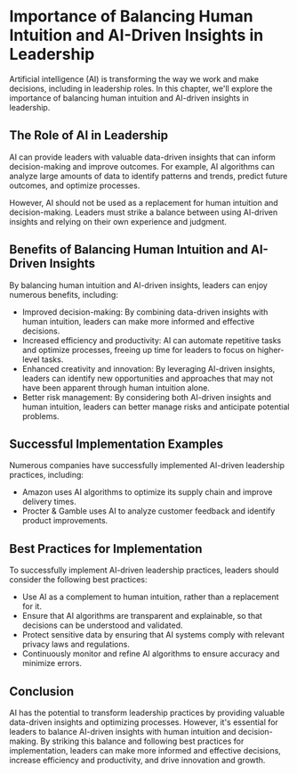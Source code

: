 # Importance of Balancing Human Intuition and AI-Driven Insights in Leadership

Artificial intelligence (AI) is transforming the way we work and make decisions, including in leadership roles. In this chapter, we'll explore the importance of balancing human intuition and AI-driven insights in leadership.

The Role of AI in Leadership
----------------------------

AI can provide leaders with valuable data-driven insights that can inform decision-making and improve outcomes. For example, AI algorithms can analyze large amounts of data to identify patterns and trends, predict future outcomes, and optimize processes.

However, AI should not be used as a replacement for human intuition and decision-making. Leaders must strike a balance between using AI-driven insights and relying on their own experience and judgment.

Benefits of Balancing Human Intuition and AI-Driven Insights
------------------------------------------------------------

By balancing human intuition and AI-driven insights, leaders can enjoy numerous benefits, including:

* Improved decision-making: By combining data-driven insights with human intuition, leaders can make more informed and effective decisions.
* Increased efficiency and productivity: AI can automate repetitive tasks and optimize processes, freeing up time for leaders to focus on higher-level tasks.
* Enhanced creativity and innovation: By leveraging AI-driven insights, leaders can identify new opportunities and approaches that may not have been apparent through human intuition alone.
* Better risk management: By considering both AI-driven insights and human intuition, leaders can better manage risks and anticipate potential problems.

Successful Implementation Examples
----------------------------------

Numerous companies have successfully implemented AI-driven leadership practices, including:

* Amazon uses AI algorithms to optimize its supply chain and improve delivery times.
* Procter \& Gamble uses AI to analyze customer feedback and identify product improvements.

Best Practices for Implementation
---------------------------------

To successfully implement AI-driven leadership practices, leaders should consider the following best practices:

* Use AI as a complement to human intuition, rather than a replacement for it.
* Ensure that AI algorithms are transparent and explainable, so that decisions can be understood and validated.
* Protect sensitive data by ensuring that AI systems comply with relevant privacy laws and regulations.
* Continuously monitor and refine AI algorithms to ensure accuracy and minimize errors.

Conclusion
----------

AI has the potential to transform leadership practices by providing valuable data-driven insights and optimizing processes. However, it's essential for leaders to balance AI-driven insights with human intuition and decision-making. By striking this balance and following best practices for implementation, leaders can make more informed and effective decisions, increase efficiency and productivity, and drive innovation and growth.
